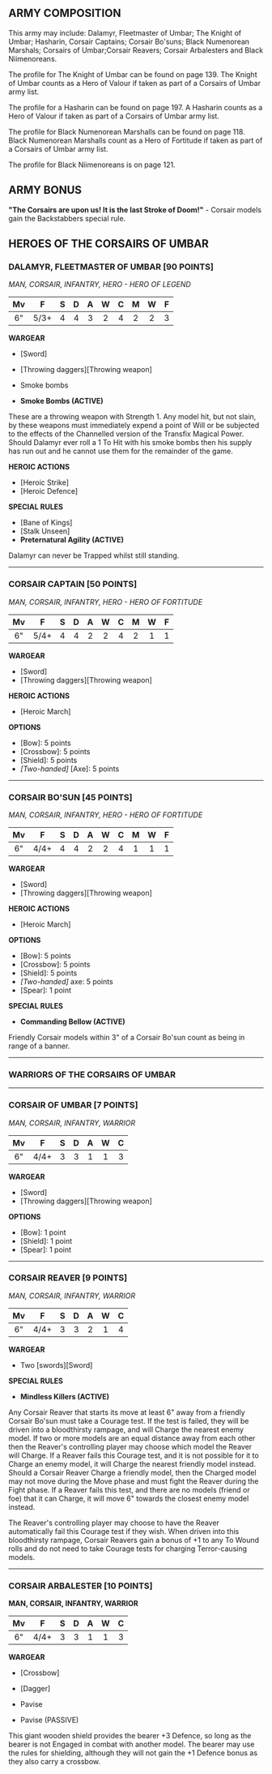 ﻿## ARMY COMPOSITION

This army may include: Dalamyr, Fleetmaster of Umbar; The Knight of Umbar; Hasharin, Corsair Captains; Corsair Bo'suns; Black Numenorean Marshals; Corsairs of Umbar;Corsair Reavers; Corsair Arbalesters and Black Niimenoreans.

The profile for The Knight of Umbar can be found on page 139. The Knight of Umbar counts as a Hero of Valour if taken as part of a Corsairs of Umbar army list.

The profile for a Hasharin can be found on page 197. A Hasharin counts as a Hero of Valour if taken as part of a Corsairs of Umbar army list.

The profile for Black Numenorean Marshalls can be found on page 118. Black Numenorean Marshalls count as a Hero of Fortitude if taken as part of a Corsairs of Umbar army list.

The profile for Black Niimenoreans is on page 121.

## ARMY BONUS

**"The Corsairs are upon us! It is the last Stroke of Doom!"** - Corsair models gain the Backstabbers special rule.

## HEROES OF THE CORSAIRS OF UMBAR

<div class="unitCard" markdown>

### DALAMYR, FLEETMASTER OF UMBAR [90 POINTS]
*MAN, CORSAIR, INFANTRY, HERO - HERO OF LEGEND*

| Mv | F | S | D | A | W | C | M | W | F |
|:--:|:--:|:-:|:--:|:-:|:-:|:-:|:-:|:-:|:-:|
| 6" | 5/3+| 4 | 4 | 3 | 2 | 4 | 2 | 2 | 3 |

**WARGEAR**

- [Sword]
- [Throwing daggers][Throwing weapon]
- Smoke bombs

- **Smoke Bombs (ACTIVE)**

These are a throwing weapon with Strength 1. Any model hit, but not slain, by these weapons must immediately expend a point of Will or be subjected to the effects of the Channelled version of the Transfix Magical Power. Should Dalamyr ever roll a 1 To Hit with his smoke bombs then his supply has run out and he cannot use them for the remainder of the game.

**HEROIC ACTIONS**

- [Heroic Strike]
- [Heroic Defence]

**SPECIAL RULES**

- [Bane of Kings]
- [Stalk Unseen]
- **Preternatural Agility (ACTIVE)**

Dalamyr can never be Trapped whilst still standing.

</div>

---

<div class="unitCard" markdown>

### CORSAIR CAPTAIN [50 POINTS]
*MAN, CORSAIR, INFANTRY, HERO - HERO OF FORTITUDE*

| Mv | F | S | D | A | W | C | M | W | F |
|:--:|:--:|:-:|:--:|:-:|:-:|:-:|:-:|:-:|:-:|
| 6" | 5/4+| 4 | 4 | 2 | 2 | 4 | 2 | 1 | 1 |

**WARGEAR**

- [Sword]
- [Throwing daggers][Throwing weapon]

**HEROIC ACTIONS**

- [Heroic March]

**OPTIONS**

- [Bow]: 5 points
- [Crossbow]: 5 points
- [Shield]: 5 points
- *[Two-handed]* [Axe]: 5 points

</div>

---

<div class="unitCard" markdown>

### CORSAIR BO'SUN [45 POINTS]
*MAN, CORSAIR, INFANTRY, HERO - HERO OF FORTITUDE*

| Mv | F | S | D | A | W | C | M | W | F |
|:--:|:--:|:-:|:--:|:-:|:-:|:-:|:-:|:-:|:-:|
| 6" | 4/4+| 4 | 4 | 2 | 2 | 4 | 1 | 1 | 1 |

**WARGEAR**

- [Sword]
- [Throwing daggers][Throwing weapon]

**HEROIC ACTIONS**

- [Heroic March]

**OPTIONS**

- [Bow]: 5 points
- [Crossbow]: 5 points
- [Shield]: 5 points
- *[Two-handed]* axe: 5 points
- [Spear]: 1 point

**SPECIAL RULES**

- **Commanding Bellow (ACTIVE)**

Friendly Corsair models within 3" of a Corsair Bo'sun count as being in range of a banner.

</div>

---

<div class="unitCard" markdown>

### WARRIORS OF THE CORSAIRS OF UMBAR

</div>

---

<div class="unitCard" markdown>

### CORSAIR OF UMBAR [7 POINTS]
*MAN, CORSAIR, INFANTRY, WARRIOR*

| Mv | F | S | D | A | W | C |
|:--:|:--:|:-:|:--:|:-:|:-:|:-:|
| 6" | 4/4+| 3 | 3 | 1 | 1 | 3 |

**WARGEAR**

- [Sword]
- [Throwing daggers][Throwing weapon]

**OPTIONS**

- [Bow]: 1 point
- [Shield]: 1 point
- [Spear]: 1 point

</div>

---

<div class="unitCard" markdown>

### CORSAIR REAVER [9 POINTS]
*MAN, CORSAIR, INFANTRY, WARRIOR*

| Mv | F | S | D | A | W | C |
|:--:|:--:|:-:|:--:|:-:|:-:|:-:|
| 6" | 4/4+| 3 | 3 | 2 | 1 | 4 |

**WARGEAR**

- Two [swords][Sword]

**SPECIAL RULES**

- **Mindless Killers (ACTIVE)**

Any Corsair Reaver that starts its move at least 6" away from a friendly Corsair Bo'sun must take a Courage test. If the test is failed, they will be driven into a bloodthirsty rampage, and will Charge the nearest enemy model. If two or more models are an equal distance away from each other then the Reaver's controlling player may choose which model the Reaver will Charge. If a Reaver fails this Courage test, and it is not possible for it to Charge an enemy model, it will Charge the nearest friendly model instead. Should a Corsair Reaver Charge a friendly model, then the Charged model may not move during the Move phase and must fight the Reaver during the Fight phase. If a Reaver fails this test, and there are no models (friend or foe) that it can Charge, it will move 6" towards the closest enemy model instead.

The Reaver's controlling player may choose to have the Reaver automatically fail this Courage test if they wish. When driven into this bloodthirsty rampage, Corsair Reavers gain a bonus of +1 to any To Wound rolls and do not need to take Courage tests for charging Terror-causing models.

</div>

---

<div class="unitCard" markdown>

### CORSAIR ARBALESTER [10 POINTS]
**MAN, CORSAIR, INFANTRY, WARRIOR**

| Mv | F | S | D | A | W | C |
|:--:|:--:|:-:|:--:|:-:|:-:|:-:|
| 6" | 4/4+| 3 | 3 | 1 | 1 | 3 |

**WARGEAR**

- [Crossbow]
- [Dagger]
- Pavise

- Pavise (PASSIVE)

This giant wooden shield provides the bearer +3 Defence, so long as the bearer is not Engaged in combat with another model. The bearer may use the rules for shielding, although they will not gain the +1 Defence bonus as they also carry a crossbow.

</div>